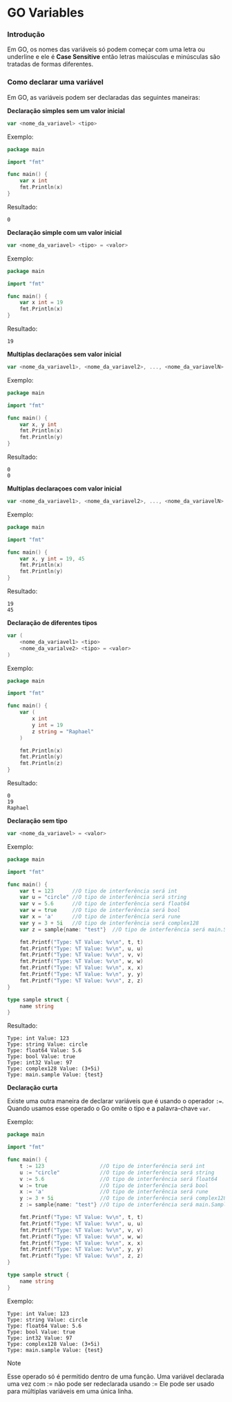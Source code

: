 # GO Variables

### Introdução

Em GO, os nomes das variáveis só podem começar com uma letra ou underline e ele é **Case Sensitive** então letras maiúsculas e minúsculas são tratadas de formas diferentes.

### Como declarar uma variável

Em GO, as variáveis podem ser declaradas das seguintes maneiras:

**Declaração simples sem um valor inicial**

```go
var <nome_da_variavel> <tipo>
```

Exemplo:

```go
package main

import "fmt"

func main() {
	var x int
	fmt.Println(x)
}
```

Resultado:

```text
0
```

**Declaração simple com um valor inicial**

```go
var <nome_da_variavel> <tipo> = <valor>
```

Exemplo:

```go
package main

import "fmt"

func main() {
	var x int = 19
	fmt.Println(x)
}
```

Resultado:

```text
19
```

**Multiplas declarações sem valor inicial**

```go
var <nome_da_variavel1>, <nome_da_variavel2>, ..., <nome_da_variavelN> <tipo>
```

Exemplo:

```go
package main

import "fmt"

func main() {
	var x, y int
	fmt.Println(x)
    fmt.Println(y)
}
```

Resultado:

```text
0
0
```

**Multiplas declaraçoes com valor inicial**

```go
var <nome_da_variavel1>, <nome_da_variavel2>, ..., <nome_da_variavelN> <tipo> = <valor1>, <valor2>, ..., <valorN>
```

Exemplo:

```go
package main

import "fmt"

func main() {
	var x, y int = 19, 45
	fmt.Println(x)
    fmt.Println(y)
}
```

Resultado:

```text
19
45
```

**Declaração de diferentes tipos**

```go
var (
    <nome_da_variavel1> <tipo>
    <nome_da_varialve2> <tipo> = <valor>
)
```

Exemplo:

```go
package main

import "fmt"

func main() {
	var (
        x int
        y int = 19
        z string = "Raphael"
    )

    fmt.Println(x)
    fmt.Println(y)
    fmt.Println(z)
}
```

Resultado:

```text
0
19
Raphael
```

**Declaração sem tipo**

```go
var <nome_da_variavel> = <valor>
```

Exemplo:

```go
package main

import "fmt"

func main() {
    var t = 123      //O tipo de interferência será int
    var u = "circle" //O tipo de interferência será string
    var v = 5.6      //O tipo de interferência será float64
    var w = true     //O tipo de interferência será bool
    var x = 'a'      //O tipo de interferência será rune
    var y = 3 + 5i   //O tipo de interferência será complex128
    var z = sample{name: "test"}  //O tipo de interferência será main.Sample

    fmt.Printf("Type: %T Value: %v\n", t, t)
    fmt.Printf("Type: %T Value: %v\n", u, u)
    fmt.Printf("Type: %T Value: %v\n", v, v)
    fmt.Printf("Type: %T Value: %v\n", w, w)
    fmt.Printf("Type: %T Value: %v\n", x, x)
    fmt.Printf("Type: %T Value: %v\n", y, y)
    fmt.Printf("Type: %T Value: %v\n", z, z)
}

type sample struct {
    name string
}
```

Resultado:

```text
Type: int Value: 123
Type: string Value: circle
Type: float64 Value: 5.6
Type: bool Value: true
Type: int32 Value: 97
Type: complex128 Value: (3+5i)
Type: main.sample Value: {test}
```

**Declaração curta**

Existe uma outra maneira de declarar variáveis que é usando o operador `:=`.
Quando usamos esse operado o Go omite o tipo e a palavra-chave `var`.

Exemplo:

```go
package main

import "fmt"

func main() {
	t := 123                  //O tipo de interferência será int
	u := "circle"             //O tipo de interferência será string
	v := 5.6                  //O tipo de interferência será float64
	w := true                 //O tipo de interferência será bool
	x := 'a'                  //O tipo de interferência será rune
	y := 3 + 5i               //O tipo de interferência será complex128
	z := sample{name: "test"} //O tipo de interferência será main.Sample

	fmt.Printf("Type: %T Value: %v\n", t, t)
	fmt.Printf("Type: %T Value: %v\n", u, u)
	fmt.Printf("Type: %T Value: %v\n", v, v)
	fmt.Printf("Type: %T Value: %v\n", w, w)
	fmt.Printf("Type: %T Value: %v\n", x, x)
	fmt.Printf("Type: %T Value: %v\n", y, y)
	fmt.Printf("Type: %T Value: %v\n", z, z)
}

type sample struct {
	name string
}
```

Exemplo:

```text
Type: int Value: 123
Type: string Value: circle
Type: float64 Value: 5.6
Type: bool Value: true
Type: int32 Value: 97
Type: complex128 Value: (3+5i)
Type: main.sample Value: {test}
```

> [!NOTE]
> Esse operado só é permitido dentro de uma função.
> Uma variável declarada uma vez com := não pode ser redeclarada usando :=
> Ele pode ser usado para múltiplas variáveis em uma única linha.
